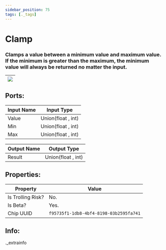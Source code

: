 ```yaml
---
sidebar_position: 75
tags: [._tags]
---
```


# Clamp


### Clamps a value between a minimum value and maximum value. If the minimum is greater than the maximum, the minimum value will always be returned no matter the input.

| ![](https://images-ext-2.discordapp.net/external/MPmIaQzlEPmgGWlgi-WxBBXt0Bjv_zWPkg1y1f_sy3s/https/www.recroomcircuits.com/image/circuit/absolute-value?width=206&height=108) |
|-----|

## Ports:

| Input Name | Input Type |
|-----------|-----------|
| Value | Union(float , int) |
| Min | Union(float , int) |
| Max | Union(float , int) |

| Output Name | Output Type |
|-----------|-----------|
| Result | Union(float , int) |

## Properties:

| Property  | Value |
|-------------------|-----------|
| Is Trolling Risk? | No. |
| Is Beta? | Yes. |
| Chip UUID | `f95735f1-1db8-4bf4-8198-03b2595fa741` |

## Info:
._extrainfo